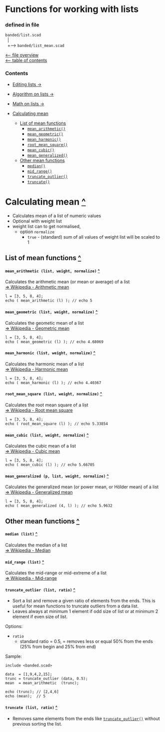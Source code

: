 Functions for working with lists
================================

### defined in file
`banded/list.scad`\
` `| \
` `+--> `banded/list_mean.scad`

[<-- file overview](file_overview.md)\
[<-- table of contents](contents.md)

### Contents
[contents]: #contents "Up to Contents"
- [Editing lists ->][edit]
- [Algorithm on lists ->](algorithm)
- [Math on lists ->][math]

- [Calculating mean][mean]
  - [List of mean functions](#list-of-mean-functions-)
    - [`mean_arithmetic()`][mean_arithmetic]
    - [`mean_geometric()`][mean_geometric]
    - [`mean_harmonic()`][mean_harmonic]
    - [`root_mean_square()`][root_mean_square]
    - [`mean_cubic()`][mean_cubic]
    - [`mean_generalized()`][mean_generalized]
  - [Other mean functions](#other-mean-functions-)
    - [`median()`][median]
    - [`mid_range()`][mid_range]
    - [`truncate_outlier()`][truncate_outlier]
    - [`truncate()`][truncate]

[mean]:      #calculating-mean-
[edit]:      list.md#editing-lists-
[algorithm]: list.md#algorithm-on-lists-
[math]:      list.md#math-on-lists-


Calculating mean [^][contents]
==============================

- Calculates mean of a list of numeric values
- Optional with weight list
- weight list can to get normalised,
  - option `normalize`
    - `true` - (standard)
      sum of all values of weight list will be scaled to 1


List of mean functions [^][contents]
------------------------------------

#### `mean_arithmetic (list, weight, normalize)` [^][contents]
[mean_arithmetic]: #mean_arithmetic-list-weight-normalize-
Calculates the arithmetic mean (or mean or average) of a list\
[=> Wikipedia - Arithmetic mean](https://en.wikipedia.org/wiki/Arithmetic_mean)

```OpenSCAD
l = [3, 5, 8, 4];
echo ( mean_arithmetic (l) ); // echo 5
```

#### `mean_geometric (list, weight, normalize)` [^][contents]
[mean_geometric]: #mean_geometric-list-weight-normalize-
Calculates the geometic mean of a list\
[=> Wikipedia - Geometric mean](https://en.wikipedia.org/wiki/Geometric_mean)

```OpenSCAD
l = [3, 5, 8, 4];
echo ( mean_geometric (l) ); // echo 4.68069
```

#### `mean_harmonic (list, weight, normalize)` [^][contents]
[mean_harmonic]: #mean_harmonic-list-weight-normalize-
Calculates the harmonic mean of a list\
[=> Wikipedia - Harmonic mean](https://en.wikipedia.org/wiki/Harmonic_mean)

```OpenSCAD
l = [3, 5, 8, 4];
echo ( mean_harmonic (l) ); // echo 4.40367
```

#### `root_mean_square (list, weight, normalize)` [^][contents]
[root_mean_square]: #root_mean_square-list-weight-normalize-
Calculates the root mean square of a list\
[=> Wikipedia - Root mean square](https://en.wikipedia.org/wiki/Root_mean_square)

```OpenSCAD
l = [3, 5, 8, 4];
echo ( root_mean_square (l) ); // echo 5.33854
```

#### `mean_cubic (list, weight, normalize)` [^][contents]
[mean_cubic]: #mean_cubic-list-weight-normalize-
Calculates the cubic mean of a list\
[=> Wikipedia - Cubic mean](https://en.wikipedia.org/wiki/Cubic_mean)

```OpenSCAD
l = [3, 5, 8, 4];
echo ( mean_cubic (l) ); // echo 5.66705
```

#### `mean_generalized (p, list, weight, normalize)` [^][contents]
[mean_generalized]: #mean_generalized-p-list-weight-normalize-
Calculates the generalized mean (or power mean, or Hölder mean) of a list\
[=> Wikipedia - Generalized mean](https://en.wikipedia.org/wiki/Generalized_mean)

```OpenSCAD
l = [3, 5, 8, 4];
echo ( mean_generalized (4, l) ); // echo 5.9632
```


Other mean functions [^][contents]
----------------------------------

#### `median (list)` [^][contents]
[median]: #median-list-
Calculates the median of a list\
[=> Wikipedia - Median](https://en.wikipedia.org/wiki/Median)

#### `mid_range (list)` [^][contents]
[mid_range]: #mid_range-list-
Calculates the mid-range or mid-extreme of a list\
[=> Wikipedia - Mid-range](https://en.wikipedia.org/wiki/Mid-range)

#### `truncate_outlier (list, ratio)` [^][contents]
[truncate_outlier]: #truncate_outlier-list-ratio-
- Sort a list and remove a given ratio of elements from the ends.
  This is useful for mean functions to truncate outliers from a data list.
- Leaves always at minimum 1 element if odd size of list or
  at minimum 2 element if even size of list.

Options:
- `ratio`
  - standard ratio = 0.5, = removes less or equal 50% from the ends\
    (25% from begin and 25% from end)

Sample:
```OpenSCAD
include <banded.scad>

data  = [1,9,4,2,15];
trunc = truncate_outlier (data, 0.5);
mean  = mean_arithmetic  (trunc);

echo (trunc); // [2,4,6]
echo (mean);  // 5
```


#### `truncate (list, ratio)` [^][contents]
[truncate]: #truncate-list-ratio-
- Removes same elements from the ends like [`truncate_outlier()`][truncate_outlier]
  without previous sorting the list.


